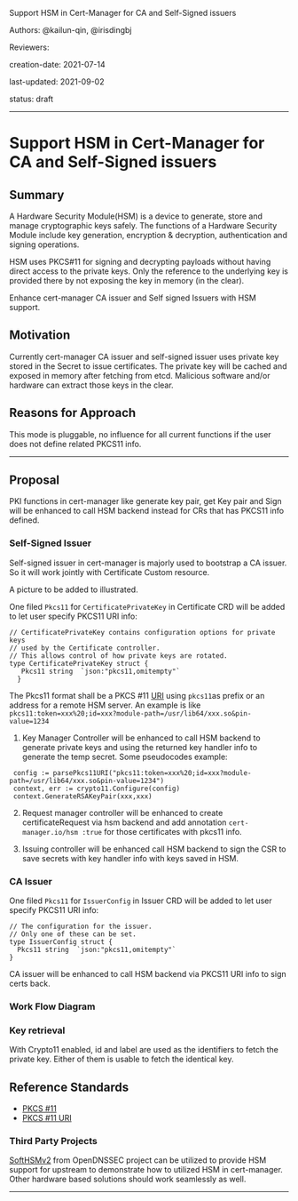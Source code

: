  
Support HSM in Cert-Manager for CA and Self-Signed issuers

Authors:  @kailun-qin, @irisdingbj 

Reviewers: 

creation-date: 2021-07-14 

last-updated: 2021-09-02

status: draft 

--- 

 

# Support HSM in Cert-Manager for CA and Self-Signed issuers 


## Summary 

A Hardware Security Module(HSM) is a device to generate, store and manage cryptographic keys safely. The functions of a Hardware Security Module include key generation, encryption & decryption, authentication and signing operations.

HSM uses PKCS#11 for signing and decrypting payloads without having direct access to the private keys. Only the reference to the underlying key is provided there by not exposing the key in memory (in the clear). 

Enhance cert-manager CA issuer and Self signed Issuers with HSM support.  

 

## Motivation 

 
Currently cert-manager CA issuer and self-signed issuer uses private key stored in the Secret to issue certificates. 
The private key will be cached and exposed in memory after fetching from etcd. Malicious software and/or hardware can extract those keys in the clear. 


## Reasons for Approach 


This mode is pluggable, no influence for all current functions if the user does not define  related PKCS11 info. 


--- 

 

## Proposal 

PKI functions in cert-manager like generate key pair, get Key pair and Sign will be enhanced to call HSM backend instead for CRs that has PKCS11 info defined. 

### Self-Signed Issuer

Self-signed issuer in cert-manager is majorly used to bootstrap a CA issuer. So it will work jointly with Certificate Custom resource.

A picture to be added to illustrated. 

One filed  `Pkcs11` for `CertificatePrivateKey` in Certificate CRD will be added to let user specify PKCS11 URI info:

```
// CertificatePrivateKey contains configuration options for private keys
// used by the Certificate controller.
// This allows control of how private keys are rotated.
type CertificatePrivateKey struct { 
   Pkcs11 string  `json:"pkcs11,omitempty"`
  }
```
The Pkcs11 format shall be a PKCS #11 [URI](https://datatracker.ietf.org/doc/html/rfc7512) using `pkcs11`as prefix or an address for a remote HSM server.  An example is like `pkcs11:token=xxx%20;id=xxx?module-path=/usr/lib64/xxx.so&pin-value=1234` 

1. Key Manager Controller will be enhanced to call HSM backend to generate private keys and using the returned key handler info to generate the temp secret. Some pseudocodes example: 
```
 config := parsePkcs11URI("pkcs11:token=xxx%20;id=xxx?module-path=/usr/lib64/xxx.so&pin-value=1234")
 context, err := crypto11.Configure(config)
 context.GenerateRSAKeyPair(xxx,xxx)
```


2. Request manager controller will be enhanced to create certificateRequest via hsm backend and add annotation `cert-manager.io/hsm :true`  for those certificates with pkcs11 info. 
 

3. Issuing controller will be enhanced call HSM backend to sign the CSR to save secrets with key handler info with keys saved in HSM.  
 
### CA Issuer

One filed  `Pkcs11` for `IssuerConfig` in Issuer CRD will be added to let user specify PKCS11 URI info:

```
// The configuration for the issuer.
// Only one of these can be set.
type IssuerConfig struct {
  Pkcs11 string  `json:"pkcs11,omitempty"`
}
```

CA issuer will be enhanced to call HSM backend via PKCS11 URI info to sign certs back. 
 
### Work Flow Diagram 
### Key retrieval 

 

With Crypto11 enabled, id and label are used as the identifiers to fetch the private key.  Either of them is usable to fetch the identical key.    

 

 ## Reference Standards

* [PKCS #11](https://www.oasis-open.org/news/announcements/four-pkcs-11-specifications-from-pkcs11-tc-approved-as-committee-specifications/)
* [PKCS #11 URI](https://datatracker.ietf.org/doc/html/rfc7512)

### Third Party Projects 

[SoftHSMv2](https://github.com/opendnssec/SoftHSMv2) from OpenDNSSEC project can be utilized to provide HSM support for upstream to demonstrate how to utilized HSM in cert-manager. Other hardware based solutions should work seamlessly as well.  
 
--- 
